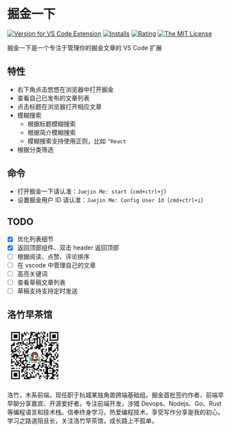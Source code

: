 # 掘金一下

[![Version for VS Code Extension](https://vsmarketplacebadge.apphb.com/version-short/youngjuning.juejin-me.svg?logo=visual-studio-code)](https://marketplace.visualstudio.com/items?itemName=youngjuning.juejin-me)
[![Installs](https://vsmarketplacebadge.apphb.com/installs-short/youngjuning.juejin-me.svg)](https://marketplace.visualstudio.com/items?itemName=youngjuning.juejin-me)
[![Rating](https://vsmarketplacebadge.apphb.com/rating-short/youngjuning.juejin-me.svg)](https://marketplace.visualstudio.com/items?itemName=youngjuning.juejin-me)
[![The MIT License](https://img.shields.io/badge/license-MIT-blue.svg)](http://opensource.org/licenses/MIT)

掘金一下是一个专注于管理你的掘金文章的 VS Code 扩展

## 特性

- 右下角点击悠悠在浏览器中打开掘金
- 查看自己已发布的文章列表
- 点击标题在浏览器打开相应文章
- 模糊搜索
  - 根据标题模糊搜索
  - 根据简介模糊搜索
  - 模糊搜索支持使用正则，比如 `^React`
- 根据分类筛选

## 命令

- 打开掘金一下请认准：`Juejin Me: start`（`cmd+ctrl+j`）
- 设置掘金用户 ID 请认准：`Juejin Me: Config User Id`（`cmd+ctrl+i`）

## TODO

- [x] 优化列表细节
- [x] 返回顶部组件、双击 header 返回顶部
- [ ] 根据阅读、点赞、评论排序
- [ ] 在 vscode 中管理自己的文章
- [ ] 高亮关键词
- [ ] 查看草稿文章列表
- [ ] 草稿支持支持定时发送

## 洛竹早茶馆

![](assets/luozhu.png)

洛竹，木系前端，现任职于杭城某独角兽跨端基础组。掘金首批签约作者、前端早早聊分享嘉宾、开源爱好者。专注前端开发，涉猎 Devops、Nodejs、Go、Rust 等编程语言和技术栈。信奉终身学习，热爱编程技术，享受写作分享是我的初心。学习之路道阻且长，关注洛竹早茶馆，成长路上不孤单。
